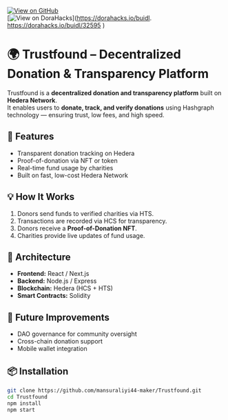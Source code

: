 [![View on GitHub](https://img.shields.io/badge/GitHub-Repository-black?logo=github)](https://github.com/mansuraliyi44-maker/Trustfound-Transparency-Charity)  
[![View on DoraHacks](https://img.shields.io/badge/Dorahacks-Project-blue?logo=hackaday)](https://dorahacks.io/buidl. https://dorahacks.io/buidl/32595 )
# 🌍 Trustfound – Decentralized Donation & Transparency Platform

Trustfound is a **decentralized donation and transparency platform** built on **Hedera Network**.  
It enables users to **donate, track, and verify donations** using Hashgraph technology — ensuring trust, low fees, and high speed.

## 🚀 Features
- Transparent donation tracking on Hedera  
- Proof-of-donation via NFT or token  
- Real-time fund usage by charities  
- Built on fast, low-cost Hedera Network  

## 💡 How It Works
1. Donors send funds to verified charities via HTS.  
2. Transactions are recorded via HCS for transparency.  
3. Donors receive a **Proof-of-Donation NFT**.  
4. Charities provide live updates of fund usage.  

## 🧱 Architecture
- **Frontend:** React / Next.js  
- **Backend:** Node.js / Express  
- **Blockchain:** Hedera (HCS + HTS)  
- **Smart Contracts:** Solidity  

## 🧩 Future Improvements
- DAO governance for community oversight  
- Cross-chain donation support  
- Mobile wallet integration  

## 📦 Installation
```bash
git clone https://github.com/mansuraliyi44-maker/Trustfound.git
cd Trustfound
npm install
npm start
